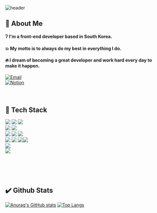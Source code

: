 ![header](https://capsule-render.vercel.app/api?type=soft&text=Dreaming%20Developer.&fontSize=50&height=300&fontColor=fff&color=000)

## :speech_balloon: About Me<br />
#### :grey_question: I'm a front-end developer based in South Korea.
#### :collision: My motto is to always do my best in everything I do.
#### :fire: I dream of becoming a great developer and work hard every day to make it happen.
[![Email](https://img.shields.io/badge/Email-dev.seastj@gmail.com-blue?style=flat-square&logo=gmail)](mailto:dev.seastj@gmail.com) <br />
[![Notion](https://img.shields.io/badge/Notion-Portfolio-black?style=flat-square&logo=notion)](https://www.notion.so/develop-21b56f06c739800d9fe1fcfea7b8fd8a?source=copy_link)
 <br />
#### <br /> 
## :wrench: Tech Stack<br />
<img src="https://img.shields.io/badge/git-F05032?style=flat-square&logo=git&logoColor=white"/> <img src="https://img.shields.io/badge/github-181717?style=flat-square&logo=github&logoColor=white"/> <img src="https://img.shields.io/badge/notion-000000?style=flat-square&logo=notion&logoColor=white"/> <br />
<img src="https://img.shields.io/badge/nodedotjs-5FA04E?style=flat-square&logo=nodedotjs&logoColor=white"/> <img src="https://img.shields.io/badge/vercel-000000?style=flat-square&logo=vercel&logoColor=white"/> <br />
<img src="https://img.shields.io/badge/HTML5-E34F26?style=flat-square&logo=HTML5&logoColor=white"/> <img src="https://img.shields.io/badge/CSS-663399?style=flat-square&logo=CSS&logoColor=white"/> <img src="https://img.shields.io/badge/javascript-F7DF1E?style=flat-square&logo=javascript&logoColor=white"/> <br />
<img src="https://img.shields.io/badge/sass-CC6699?style=flat-square&logo=sass&logoColor=white"/> <img src="https://img.shields.io/badge/typescript-3178C6?style=flat-square&logo=typescript&logoColor=white"/> <img src="https://img.shields.io/badge/react-61DAFB?style=flat-square&logo=react&logoColor=white"/><img src="https://img.shields.io/badge/vite-646CFF?style=flat-square&logo=vite&logoColor=white"/> <br />
<img src="https://img.shields.io/badge/figma-F24E1E?style=flat-square&logo=figma&logoColor=white"/> <br />
<img src="https://img.shields.io/badge/gmail-EA4335?style=flat-square&logo=gmail&logoColor=white"/>
#### <br />
#### <br />
## :heavy_check_mark: Github Stats
[![Anurag's GitHub stats](https://github-readme-stats.vercel.app/api?username=seastj)](https://github.com/seastj/github-readme-stats)
[![Top Langs](https://github-readme-stats.vercel.app/api/top-langs/?username=seastj&layout=compact)](https://github.com/seastj/github-readme-stats)

